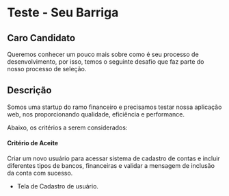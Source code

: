 # Teste - Seu Barriga


## Caro Candidato

Queremos conhecer um pouco mais sobre como é seu processo de desenvolvimento, por isso, temos o seguinte desafio que faz parte do nosso processo de seleção. 


## Descrição

Somos uma startup do ramo financeiro e precisamos testar nossa aplicação web, nos proporcionando qualidade, eficiência e performance.


Abaixo, os critérios a serem considerados:

#### Critério de Aceite

Criar um novo usuário para acessar sistema de cadastro de contas  e incluir diferentes tipos de bancos, financeiras e validar a mensagem de inclusão da conta com sucesso.

*  Tela de Cadastro de usuário.

[logo]: img/markdown_logo.png
